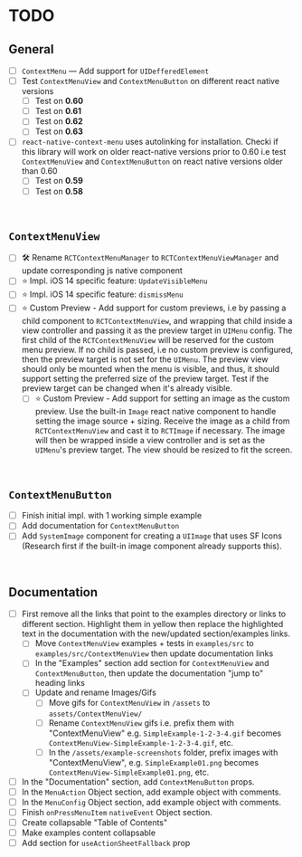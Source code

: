 # TODO

## General
- [ ] `ContextMenu` — Add support for `UIDefferedElement`
- [ ] Test `ContextMenuView` and `ContextMenuButton` on different react native versions
	- [ ] Test on **0.60**
	- [ ] Test on **0.61**
	- [ ] Test on **0.62**
	- [ ] Test on **0.63**
- [ ] `react-native-context-menu` uses autolinking for installation. Checki if this library will work on older react-native versions prior to 0.60 i.e test `ContextMenuView` and `ContextMenuButton` on react native versions older than 0.60
	- [ ] Test on **0.59**
	- [ ] Test on **0.58**

<br>

## `ContextMenuView`
- [ ] 🛠 Rename `RCTContextMenuManager` to `RCTContextMenuViewManager` and update corresponding js native component
- [ ] ⭐️ Impl. iOS 14 specific feature: `UpdateVisibleMenu`
- [ ] ⭐️ Impl. iOS 14 specific feature: `dismissMenu`
- [ ] ⭐️ Custom Preview - Add support for custom previews, i.e by passing a child component to `RCTContextMenuView`, and wrapping that child inside a view controller and passing it as the preview target in `UIMenu` config. The first child of the `RCTContextMenuView` will be reserved for the custom menu preview. If no child is passed, i.e no custom preview is configured, then the preview target is not set for the `UIMenu`. The preview view should only be mounted when the menu is visible, and thus, it should support setting the preferred size of the preview target. Test if the preview target can be changed when it's already visible.
	- [ ] ⭐️ Custom Preview - Add support for setting an image as the custom preview. Use the built-in `Image` react native component to handle setting the image source + sizing. Receive the image as a child from `RCTContextMenuView` and cast it to `RCTImage` if necessary. The image will then be wrapped inside a view controller and is set as the `UIMenu`'s preview target. The view should be resized to fit the screen.

<br>

## `ContextMenuButton`
- [ ] Finish initial impl. with 1 working simple example
- [ ] Add documentation for `ContextMenuButton`
- [ ] Add `SystemImage` component for creating a `UIImage` that uses SF Icons (Research first if the built-in image component already supports this).

<br>

## Documentation
- [ ] First remove all the links that point to the examples directory or links to different section. Highlight them in yellow then replace the highlighted text in the documentation with the new/updated section/examples links.
	- [ ] Move `ContextMenuView` examples + tests in `examples/src` to `examples/src/ContextMenuView` then update documentation links
	- [ ] In the "Examples" section add section for `ContextMenuView` and `ContextMenuButton`, then update the documentation "jump to" heading links
	- [ ] Update and rename Images/Gifs
		- [ ] Move gifs for `ContextMenuView` in `/assets` to `assets/ContextMenuView/`
		- [ ] Rename `ContextMenuView` gifs i.e. prefix them with "ContextMenuView" e.g. `SimpleExample-1-2-3-4.gif` becomes `ContextMenuView-SimpleExample-1-2-3-4.gif`, etc.
		- [ ] In the `/assets/example-screenshots` folder, prefix images with "ContextMenuView", e.g. `SimpleExample01.png` becomes `ContextMenuView-SimpleExample01.png`, etc.

- [ ] In the "Documentation" section, add `ContextMenuButton` props.
- [ ] In the `MenuAction` Object section, add example object with comments.
- [ ] In the `MenuConfig` Object section, add example object with comments.
- [ ] Finish `onPressMenuItem` `nativeEvent` Object section.
- [ ] Create collapsable "Table of Contents"
- [ ] Make examples content collapsable
- [ ] Add section for `useActionSheetFallback` prop
